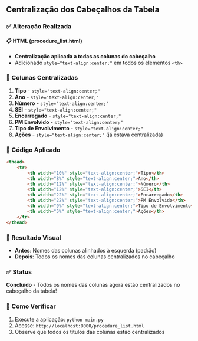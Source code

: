 ## Centralização dos Cabeçalhos da Tabela

### ✅ Alteração Realizada

#### 📋 HTML (procedure_list.html)
- **Centralização aplicada a todas as colunas do cabeçalho**
- Adicionado `style="text-align:center;"` em todos os elementos `<th>`

### 🎯 Colunas Centralizadas

1. **Tipo** - `style="text-align:center;"` 
2. **Ano** - `style="text-align:center;"`
3. **Número** - `style="text-align:center;"`
4. **SEI** - `style="text-align:center;"`
5. **Encarregado** - `style="text-align:center;"`
6. **PM Envolvido** - `style="text-align:center;"`
7. **Tipo de Envolvimento** - `style="text-align:center;"`
8. **Ações** - `style="text-align:center;"` (já estava centralizada)

### 📄 Código Aplicado

```html
<thead>
    <tr>
        <th width="10%" style="text-align:center;">Tipo</th>
        <th width="8%" style="text-align:center;">Ano</th>
        <th width="12%" style="text-align:center;">Número</th>
        <th width="12%" style="text-align:center;">SEI</th>
        <th width="22%" style="text-align:center;">Encarregado</th>
        <th width="22%" style="text-align:center;">PM Envolvido</th>
        <th width="9%" style="text-align:center;">Tipo de Envolvimento</th>
        <th width="5%" style="text-align:center;">Ações</th>
    </tr>
</thead>
```

### 🎨 Resultado Visual
- **Antes**: Nomes das colunas alinhados à esquerda (padrão)
- **Depois**: Todos os nomes das colunas centralizados no cabeçalho

### ✅ Status
**Concluído** - Todos os nomes das colunas agora estão centralizados no cabeçalho da tabela!

### 🚀 Como Verificar
1. Execute a aplicação: `python main.py`
2. Acesse: `http://localhost:8000/procedure_list.html`
3. Observe que todos os títulos das colunas estão centralizados
